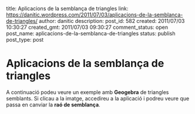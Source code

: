 title: Aplicacions de la semblança de triangles
link: https://danitic.wordpress.com/2011/07/03/aplicacions-de-la-semblanca-de-triangles/
author: danitic
description: 
post_id: 582
created: 2011/07/03 10:30:27
created_gmt: 2011/07/03 09:30:27
comment_status: open
post_name: aplicacions-de-la-semblanca-de-triangles
status: publish
post_type: post

# Aplicacions de la semblança de triangles

A continuació podeu veure un exemple amb **Geogebra** de triangles semblants. Si clicau a la imatge, accedireu a la aplicació i podreu veure que passa en canviar la **raó de semblança**.